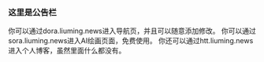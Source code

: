### 这里是公告栏

你可以通过dora.liuming.news进入导航页，并且可以随意添加修改。
你可以通过sora.liuming.news进入AI绘画页面，免费使用。
你还可以通过htt.liuming.news进入个人博客，虽然里面什么都没有。

